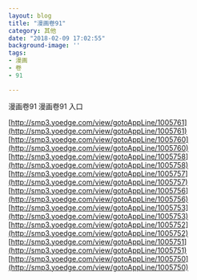 ```yaml
---
layout: blog
title: "漫画卷91"
category: 其他
date: "2018-02-09 17:02:55"
background-image: ''
tags:
- 漫画
- 卷
- 91

---
```

漫画卷91
漫画卷91
入口

[http://smp3.yoedge.com/view/gotoAppLine/1005761](http://smp3.yoedge.com/view/gotoAppLine/1005761)
[http://smp3.yoedge.com/view/gotoAppLine/1005760](http://smp3.yoedge.com/view/gotoAppLine/1005760)
[http://smp3.yoedge.com/view/gotoAppLine/1005758](http://smp3.yoedge.com/view/gotoAppLine/1005758)
[http://smp3.yoedge.com/view/gotoAppLine/1005757](http://smp3.yoedge.com/view/gotoAppLine/1005757)
[http://smp3.yoedge.com/view/gotoAppLine/1005756](http://smp3.yoedge.com/view/gotoAppLine/1005756)
[http://smp3.yoedge.com/view/gotoAppLine/1005753](http://smp3.yoedge.com/view/gotoAppLine/1005753)
[http://smp3.yoedge.com/view/gotoAppLine/1005752](http://smp3.yoedge.com/view/gotoAppLine/1005752)
[http://smp3.yoedge.com/view/gotoAppLine/1005751](http://smp3.yoedge.com/view/gotoAppLine/1005751)
[http://smp3.yoedge.com/view/gotoAppLine/1005750](http://smp3.yoedge.com/view/gotoAppLine/1005750)

        
